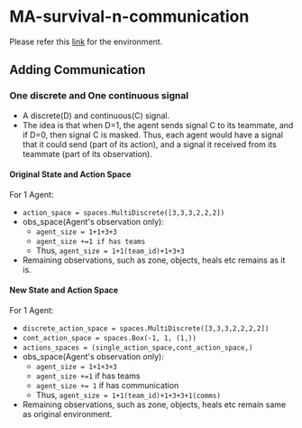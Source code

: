 
# MA-survival-n-communication

Please refer this [link](https://github.com/KRLGroup/gym-ma-survival-2d) for the environment.

## Adding Communication
### One discrete and One continuous signal
- A discrete(D) and continuous(C) signal.
- The idea is that when D=1, the agent sends signal C to its teammate, and if D=0, then signal C is masked. Thus, each agent would have a signal that it could send (part of its action), and a signal it received from its teammate (part of its observation).

#### Original State and Action Space
For 1 Agent:
- `action_space = spaces.MultiDiscrete([3,3,3,2,2,2])`
- obs_space(Agent's observation only):
    - `agent_size = 1+1+3+3`
    - `agent_size +=1 if has teams`
    - Thus, `agent_size = 1+1(team_id)+1+3+3`
- Remaining observations, such as zone, objects, heals etc remains as it is.


#### New State and Action Space
For 1 Agent:
- `discrete_action_space = spaces.MultiDiscrete([3,3,3,2,2,2,2])`
- `cont_action_space = spaces.Box(-1, 1, (1,))`
- `actions_spaces = (single_action_space,cont_action_space,)`
- obs_space(Agent's observation only):
    - `agent_size = 1+1+3+3`
    - `agent_size +=1` if has teams
    - `agent_size += 1` if has communication
    - Thus, `agent_size = 1+1(team_id)+1+3+3+1(comms)`
- Remaining observations, such as zone, objects, heals etc remain same as original environment.